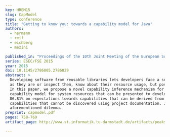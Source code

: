 ```yaml
---
key: HREM15
slug: CapModel
type: conference
title: "Getting to know you: towards a capability model for Java"
authors:
  - hermann
  - reif
  - eichberg
  - mezini

published_in: "Proceedings of the 10th Joint Meeting of the European Software Engineering Conference and the ACM SIGSOFT Symposium on the Foundations of Software Engineering"
series: ESEC/FSE 2015
year: 2015
doi: 10.1145/2786805.2786829
abstract: >
  Developing software from reusable libraries lets developers face a security dilemma: Either be efficient and reuse libraries
  as they are or inspect them, know about their resource usage, but possibly miss deadlines as reviews are a time consuming process.
  In this paper, we propose a novel capability inference mechanism for libraries written in Java. It uses a coarse-grained
  capability model for system resources that can be presented to developers. We found that the capability inference agrees by
  86.81% on expectations towards capabilities that can be derived from project documentation. Moreover, our approach can find
  capabilities that cannot be discovered using project documentation. It is thus a helpful tool for developers mitigating the
  aforementioned dilemma.
preprint: capmodel.pdf
pages: 758-769
artifact_page: http://www.st.informatik.tu-darmstadt.de/artifacts/peaks-capmodel/

---
```


